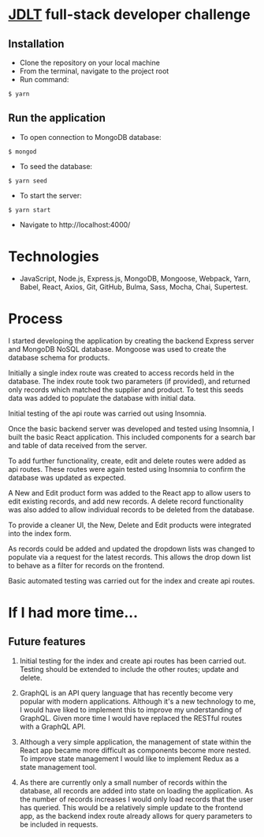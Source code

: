 # [JDLT](https://jdlt.co.uk) full-stack developer challenge

## Installation

* Clone the repository on your local machine
* From the terminal, navigate to the project root
* Run command:
```
$ yarn
```

## Run the application

* To open connection to MongoDB database:
```
$ mongod
```
* To seed the database:
```
$ yarn seed
```
* To start the server:
```
$ yarn start
```
* Navigate to http://localhost:4000/

# Technologies
* JavaScript, Node.js, Express.js, MongoDB, Mongoose, Webpack, Yarn, Babel, React, Axios, Git, GitHub, Bulma, Sass, Mocha, Chai, Supertest.

# Process
I started developing the application by creating the backend Express server and MongoDB NoSQL database. Mongoose was used to create the database schema for products.

Initially a single index route was created to access records held in the database. The index route took two parameters (if provided), and returned only records which matched the supplier and product. To test this seeds data was added to populate the database with initial data.

Initial testing of the api route was carried out using Insomnia.

Once the basic backend server was developed and tested using Insomnia, I built the basic React application. This included components for a search bar and table of data received from the server.

To add further functionality, create, edit and delete routes were added as api routes. These routes were again tested using Insomnia to confirm the database was updated as expected.

A New and Edit product form was added to the React app to allow users to edit existing records, and add new records. A delete record functionality was also added to allow individual records to be deleted from the database.

To provide a cleaner UI, the New, Delete and Edit products were integrated into the index form.

As records could be added and updated the dropdown lists was changed to populate via a request for the latest records. This allows the drop down list to behave as a filter for records on the frontend.

Basic automated testing was carried out for the index and create api routes.

# If I had more time...

## Future features

1. Initial testing for the index and create api routes has been carried out. Testing should be extended to include the other routes; update and delete.

2. GraphQL is an API query language that has recently become very popular with modern applications. Although it's a new technology to me, I would have liked to implement this to improve my understanding of GraphQL. Given more time I would have replaced the RESTful routes with a GraphQL API.

3. Although a very simple application, the management of state within the React app became more difficult as components become more nested. To improve state management I would like to implement Redux as a state management tool.

4. As there are currently only a small number of records within the database, all records are added into state on loading the application. As the number of records increases I would only load records that the user has queried. This would be a relatively simple update to the frontend app, as the backend index route already allows for query parameters to be included in requests.
